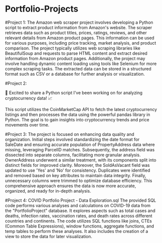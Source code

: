 # Portfolio-Projects
#Project 1:
The Amazon web scraper project involves developing a Python script to extract product information from Amazon's website. The scraper retrieves data such as product titles, prices, ratings, reviews, and other relevant details from Amazon product pages. This information can be used for various purposes, including price tracking, market analysis, and product comparison. The project typically utilizes web scraping libraries like BeautifulSoup and requests to parse HTML content and extract desired information from Amazon product pages. Additionally, the project may involve handling dynamic content loading using tools like Selenium for more complex scraping tasks. The extracted data can be stored in a structured format such as CSV or a database for further analysis or visualization.

#Project 2:

🚀 Excited to share a Python script I've been working on for analyzing cryptocurrency data! 📈

This script utilizes the CoinMarketCap API to fetch the latest cryptocurrency listings and then processes the data using the powerful pandas library in Python. The goal is to gain insights into cryptocurrency trends and price movements over time.

#Project 3:
 The project is focused on enhancing data quality and organization. Initial steps involved standardizing the date format for SaleDate and ensuring accurate population of PropertyAddress data where missing, leveraging ParcelID matches. Subsequently, the address field was dissected into separate columns, facilitating more granular analysis. OwnerAddress underwent a similar treatment, with its components split into distinct fields for improved clarity. Moreover, the SoldAsVacant field was updated to use 'Yes' and 'No' for consistency. Duplicates were identified and removed based on key attributes to maintain data integrity. Finally, unnecessary columns were trimmed to optimize database efficiency. This comprehensive approach ensures the data is now more accurate, organized, and ready for in-depth analysis.

#Project 4: COVID Portfolio Project - Data Exploration.sql
The provided SQL code performs various analyses and calculations on COVID-19 data from the "PortfolioProject" database. It explores aspects such as total cases and deaths, infection rates, vaccination rates, and death rates across different countries and continents. The code utilizes SQL functions like joins, CTEs (Common Table Expressions), window functions, aggregate functions, and temp tables to perform these analyses. It also includes the creation of a view to store the data for later visualization.
